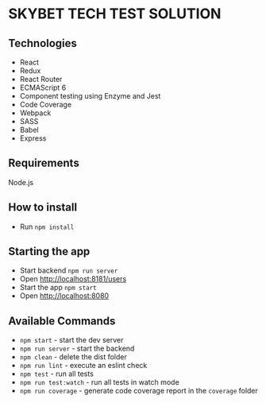# SKYBET TECH TEST SOLUTION

## Technologies
- React
- Redux
- React Router
- ECMAScript 6
- Component testing using Enzyme and Jest
- Code Coverage
- Webpack
- SASS
- Babel
- Express

## Requirements
Node.js

## How to install
- Run `npm install`

## Starting the app
- Start backend `npm run server`
- Open [http://localhost:8181/users](http://localhost:8181)
- Start the app `npm start`
- Open [http://localhost:8080](http://localhost:8080)

## Available Commands

- `npm start` - start the dev server
- `npm run server` - start the backend
- `npm clean` - delete the dist folder
- `npm run lint` - execute an eslint check
- `npm test` - run all tests
- `npm run test:watch` - run all tests in watch mode
- `npm run coverage` - generate code coverage report in the `coverage` folder
